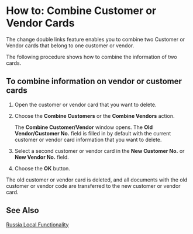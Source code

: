 # How to: Combine Customer or Vendor Cards

The change double links feature enables you to combine two Customer or Vendor cards that belong to one customer or vendor. 

The following procedure shows how to combine the information of two cards.

 

## To combine information on vendor or customer cards 

1. Open the customer or vendor card that you want to delete.

2. Choose the **Combine Customers** or the **Combine Vendors** action.

   The **Combine Customer/Vendor** window opens. The **Old Vendor/Customer No.** field is filled in by default with the current customer or vendor card information that you want to delete.

3. Select a second customer or vendor card in the **New Customer No.** or **New Vendor No.** field.

4. Choose the **OK** button.

 

The old customer or vendor card is deleted, and all documents with the old customer or vendor code are transferred to the new customer or vendor card.

 

## See Also 

[Russia Local Functionality]()

